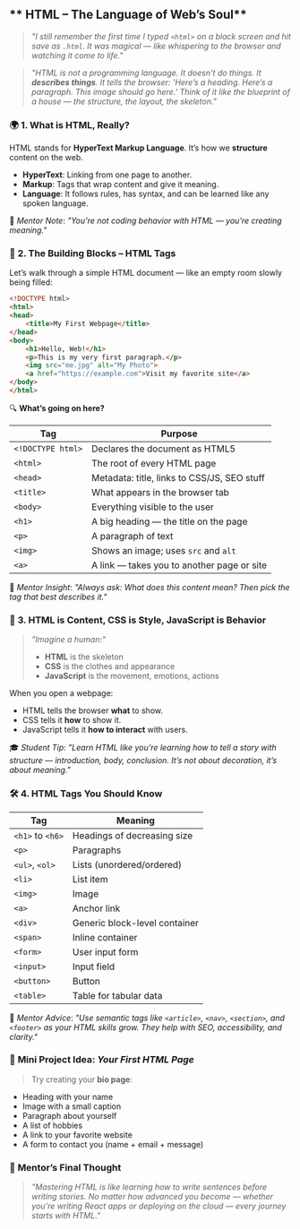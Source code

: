 
## ** HTML – The Language of Web’s Soul**

> *"I still remember the first time I typed `<html>` on a black screen and hit save as `.html`. It was magical — like whispering to the browser and watching it come to life."*

> *"HTML is not a programming language. It doesn’t do things. It **describes things**. It tells the browser: 'Here’s a heading. Here’s a paragraph. This image should go here.' Think of it like the blueprint of a house — the structure, the layout, the skeleton."*

### 🌍 **1. What is HTML, Really?**

HTML stands for **HyperText Markup Language**. It’s how we **structure** content on the web.

* **HyperText**: Linking from one page to another.
* **Markup**: Tags that wrap content and give it meaning.
* **Language**: It follows rules, has syntax, and can be learned like any spoken language.

🧠 *Mentor Note*:
*"You’re not coding behavior with HTML — you’re creating meaning."*

### 🧱 **2. The Building Blocks – HTML Tags**

Let’s walk through a simple HTML document — like an empty room slowly being filled:

```html
<!DOCTYPE html>
<html>
<head>
    <title>My First Webpage</title>
</head>
<body>
    <h1>Hello, Web!</h1>
    <p>This is my very first paragraph.</p>
    <img src="me.jpg" alt="My Photo">
    <a href="https://example.com">Visit my favorite site</a>
</body>
</html>
```

🔍 **What’s going on here?**

| Tag               | Purpose                                     |
| ----------------- | ------------------------------------------- |
| `<!DOCTYPE html>` | Declares the document as HTML5              |
| `<html>`          | The root of every HTML page                 |
| `<head>`          | Metadata: title, links to CSS/JS, SEO stuff |
| `<title>`         | What appears in the browser tab             |
| `<body>`          | Everything visible to the user              |
| `<h1>`            | A big heading — the title on the page       |
| `<p>`             | A paragraph of text                         |
| `<img>`           | Shows an image; uses `src` and `alt`        |
| `<a>`             | A link — takes you to another page or site  |

🧠 *Mentor Insight*:
*"Always ask: What does this content mean? Then pick the tag that best describes it."*


### 🧩 **3. HTML is Content, CSS is Style, JavaScript is Behavior**

> *"Imagine a human:"*
>
> * **HTML** is the skeleton
> * **CSS** is the clothes and appearance
> * **JavaScript** is the movement, emotions, actions

When you open a webpage:

* HTML tells the browser **what** to show.
* CSS tells it **how** to show it.
* JavaScript tells it **how to interact** with users.

🎓 *Student Tip*:
*"Learn HTML like you’re learning how to tell a story with structure — introduction, body, conclusion. It’s not about decoration, it’s about meaning."*

### 🛠️ **4. HTML Tags You Should Know**

| Tag              | Meaning                       |
| ---------------- | ----------------------------- |
| `<h1>` to `<h6>` | Headings of decreasing size   |
| `<p>`            | Paragraphs                    |
| `<ul>`, `<ol>`   | Lists (unordered/ordered)     |
| `<li>`           | List item                     |
| `<img>`          | Image                         |
| `<a>`            | Anchor link                   |
| `<div>`          | Generic block-level container |
| `<span>`         | Inline container              |
| `<form>`         | User input form               |
| `<input>`        | Input field                   |
| `<button>`       | Button                        |
| `<table>`        | Table for tabular data        |

🔗 *Mentor Advice*:
*"Use semantic tags like `<article>`, `<nav>`, `<section>`, and `<footer>` as your HTML skills grow. They help with SEO, accessibility, and clarity."*
 

### 🧪 **Mini Project Idea**: *Your First HTML Page*

> Try creating your **bio page**:

* Heading with your name
* Image with a small caption
* Paragraph about yourself
* A list of hobbies
* A link to your favorite website
* A form to contact you (name + email + message)

 

### 🚀 **Mentor’s Final Thought**

> *"Mastering HTML is like learning how to write sentences before writing stories. No matter how advanced you become — whether you're writing React apps or deploying on the cloud — every journey starts with HTML."*
